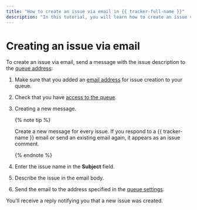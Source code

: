 ```yaml
---
title: "How to create an issue via email in {{ tracker-full-name }}"
description: "In this tutorial, you will learn how to create an issue via email."
---
```


# Creating an issue via email

To create an issue via email, send a message with the issue description to the [queue address](../manager/queue-mail.md):


1. Make sure that you added an [email address](../manager/queue-mail.md) for issue creation to your queue.

1. Check that you have [access to the queue](../manager/queue-access.md).


1. Creating a new message.

   {% note tip %}

   Create a new message for every issue. If you respond to a {{ tracker-name }} email or send an existing email again, it appears as an issue comment.

   {% endnote %}

1. Enter the issue name in the **Subject** field.

1. Describe the issue in the email body.

1. Send the email to the address specified in the [queue settings](../manager/queue-mail.md).

You'll receive a reply notifying you that a new issue was created.


